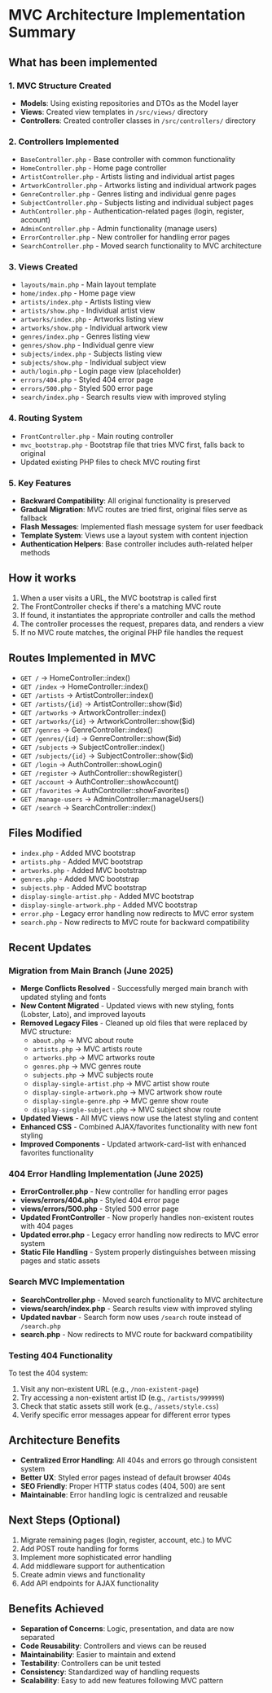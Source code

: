 # MVC Architecture Implementation Summary

## What has been implemented

### 1. MVC Structure Created
- **Models**: Using existing repositories and DTOs as the Model layer
- **Views**: Created view templates in `/src/views/` directory
- **Controllers**: Created controller classes in `/src/controllers/` directory

### 2. Controllers Implemented
- `BaseController.php` - Base controller with common functionality
- `HomeController.php` - Home page controller
- `ArtistController.php` - Artists listing and individual artist pages
- `ArtworkController.php` - Artworks listing and individual artwork pages
- `GenreController.php` - Genres listing and individual genre pages
- `SubjectController.php` - Subjects listing and individual subject pages
- `AuthController.php` - Authentication-related pages (login, register, account)
- `AdminController.php` - Admin functionality (manage users)
- `ErrorController.php` - New controller for handling error pages
- `SearchController.php` - Moved search functionality to MVC architecture

### 3. Views Created
- `layouts/main.php` - Main layout template
- `home/index.php` - Home page view
- `artists/index.php` - Artists listing view
- `artists/show.php` - Individual artist view
- `artworks/index.php` - Artworks listing view
- `artworks/show.php` - Individual artwork view
- `genres/index.php` - Genres listing view
- `genres/show.php` - Individual genre view
- `subjects/index.php` - Subjects listing view
- `subjects/show.php` - Individual subject view
- `auth/login.php` - Login page view (placeholder)
- `errors/404.php` - Styled 404 error page
- `errors/500.php` - Styled 500 error page
- `search/index.php` - Search results view with improved styling

### 4. Routing System
- `FrontController.php` - Main routing controller
- `mvc_bootstrap.php` - Bootstrap file that tries MVC first, falls back to original
- Updated existing PHP files to check MVC routing first

### 5. Key Features
- **Backward Compatibility**: All original functionality is preserved
- **Gradual Migration**: MVC routes are tried first, original files serve as fallback
- **Flash Messages**: Implemented flash message system for user feedback
- **Template System**: Views use a layout system with content injection
- **Authentication Helpers**: Base controller includes auth-related helper methods

## How it works

1. When a user visits a URL, the MVC bootstrap is called first
2. The FrontController checks if there's a matching MVC route
3. If found, it instantiates the appropriate controller and calls the method
4. The controller processes the request, prepares data, and renders a view
5. If no MVC route matches, the original PHP file handles the request

## Routes Implemented in MVC
- `GET /` → HomeController::index()
- `GET /index` → HomeController::index()
- `GET /artists` → ArtistController::index()
- `GET /artists/{id}` → ArtistController::show($id)
- `GET /artworks` → ArtworkController::index()
- `GET /artworks/{id}` → ArtworkController::show($id)
- `GET /genres` → GenreController::index()
- `GET /genres/{id}` → GenreController::show($id)
- `GET /subjects` → SubjectController::index()
- `GET /subjects/{id}` → SubjectController::show($id)
- `GET /login` → AuthController::showLogin()
- `GET /register` → AuthController::showRegister()
- `GET /account` → AuthController::showAccount()
- `GET /favorites` → AuthController::showFavorites()
- `GET /manage-users` → AdminController::manageUsers()
- `GET /search` → SearchController::index()

## Files Modified
- `index.php` - Added MVC bootstrap
- `artists.php` - Added MVC bootstrap
- `artworks.php` - Added MVC bootstrap
- `genres.php` - Added MVC bootstrap
- `subjects.php` - Added MVC bootstrap
- `display-single-artist.php` - Added MVC bootstrap
- `display-single-artwork.php` - Added MVC bootstrap
- `error.php` - Legacy error handling now redirects to MVC error system
- `search.php` - Now redirects to MVC route for backward compatibility

## Recent Updates

### Migration from Main Branch (June 2025)
- **Merge Conflicts Resolved** - Successfully merged main branch with updated styling and fonts
- **New Content Migrated** - Updated views with new styling, fonts (Lobster, Lato), and improved layouts
- **Removed Legacy Files** - Cleaned up old files that were replaced by MVC structure:
  - `about.php` → MVC about route
  - `artists.php` → MVC artists route  
  - `artworks.php` → MVC artworks route
  - `genres.php` → MVC genres route
  - `subjects.php` → MVC subjects route
  - `display-single-artist.php` → MVC artist show route
  - `display-single-artwork.php` → MVC artwork show route
  - `display-single-genre.php` → MVC genre show route
  - `display-single-subject.php` → MVC subject show route
- **Updated Views** - All MVC views now use the latest styling and content
- **Enhanced CSS** - Combined AJAX/favorites functionality with new font styling
- **Improved Components** - Updated artwork-card-list with enhanced favorites functionality

### 404 Error Handling Implementation (June 2025)
- **ErrorController.php** - New controller for handling error pages
- **views/errors/404.php** - Styled 404 error page
- **views/errors/500.php** - Styled 500 error page
- **Updated FrontController** - Now properly handles non-existent routes with 404 pages
- **Updated error.php** - Legacy error handling now redirects to MVC error system
- **Static File Handling** - System properly distinguishes between missing pages and static assets

### Search MVC Implementation
- **SearchController.php** - Moved search functionality to MVC architecture
- **views/search/index.php** - Search results view with improved styling
- **Updated navbar** - Search form now uses `/search` route instead of `/search.php`
- **search.php** - Now redirects to MVC route for backward compatibility

### Testing 404 Functionality
To test the 404 system:
1. Visit any non-existent URL (e.g., `/non-existent-page`)
2. Try accessing a non-existent artist ID (e.g., `/artists/999999`)
3. Check that static assets still work (e.g., `/assets/style.css`)
4. Verify specific error messages appear for different error types

## Architecture Benefits
- **Centralized Error Handling**: All 404s and errors go through consistent system
- **Better UX**: Styled error pages instead of default browser 404s
- **SEO Friendly**: Proper HTTP status codes (404, 500) are sent
- **Maintainable**: Error handling logic is centralized and reusable

## Next Steps (Optional)
1. Migrate remaining pages (login, register, account, etc.) to MVC
2. Add POST route handling for forms
3. Implement more sophisticated error handling
4. Add middleware support for authentication
5. Create admin views and functionality
6. Add API endpoints for AJAX functionality

## Benefits Achieved
- **Separation of Concerns**: Logic, presentation, and data are now separated
- **Code Reusability**: Controllers and views can be reused
- **Maintainability**: Easier to maintain and extend
- **Testability**: Controllers can be unit tested
- **Consistency**: Standardized way of handling requests
- **Scalability**: Easy to add new features following MVC pattern

